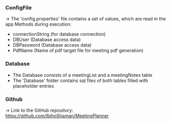 ### ConfigFile
-> The 'config.properties' file contains a set of values, which are read in the app Methods during execution:
- connectionString (for database connection)
- DBUser (Database access data)
- DBPassword (Database access data)
- PdfName (Name of pdf target file for meeting pdf generation)

### Database
- The Database consists of a meetingList and a meetingNotes table
- The 'Database' folder contains sql files of both tables filled with placeholder entries

### Github
-> Link to the GitHub repository: https://github.com/IbihoShaman/MeetingPlanner

